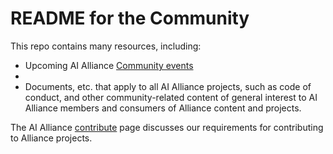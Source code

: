 # README for the Community

This repo contains many resources, including:
- Upcoming AI Alliance [Community events](https://github.com/The-AI-Alliance/community/events/)
- 
- Documents, etc. that apply to all AI Alliance projects, such as code of conduct, and other community-related content of general interest to AI Alliance members and consumers of Alliance content and projects. 

The AI Alliance [contribute](https://thealliance.ai/contribute) page discusses our requirements for contributing to Alliance projects. 
